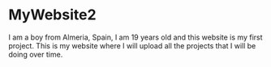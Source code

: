 # MyWebsite2

I am a boy from Almeria, Spain, I am 19 years old and this website is my first project. This is my website where I will upload all the projects that I will be doing over time.
